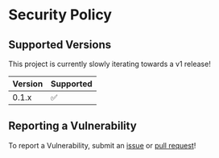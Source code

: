 # Security Policy

## Supported Versions

This project is currently slowly iterating towards a v1 release!

| Version | Supported          |
| ------- | ------------------ |
| 0.1.x   | :white_check_mark: |

## Reporting a Vulnerability

To report a Vulnerability, submit an [issue](https://github.com/yowainwright/xldx/issues) or [pull request](https://github.com/yowainwright/xldx/pulls)!
